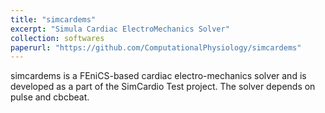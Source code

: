 ```yaml
---
title: "simcardems"
excerpt: "Simula Cardiac ElectroMechanics Solver"
collection: softwares
paperurl: "https://github.com/ComputationalPhysiology/simcardems"
---
```


simcardems is a FEniCS-based cardiac electro-mechanics solver and is developed as a part of the SimCardio Test project. The solver depends on pulse and cbcbeat.